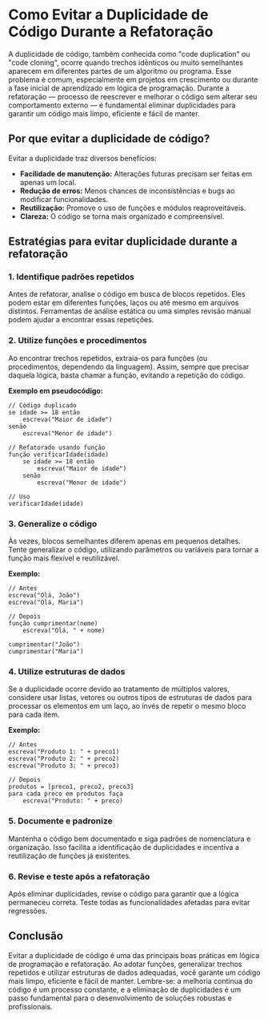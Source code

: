 
# Como Evitar a Duplicidade de Código Durante a Refatoração

A duplicidade de código, também conhecida como "code duplication" ou "code cloning", ocorre quando trechos idênticos ou muito semelhantes aparecem em diferentes partes de um algoritmo ou programa. Esse problema é comum, especialmente em projetos em crescimento ou durante a fase inicial de aprendizado em lógica de programação. Durante a refatoração — processo de reescrever e melhorar o código sem alterar seu comportamento externo — é fundamental eliminar duplicidades para garantir um código mais limpo, eficiente e fácil de manter.

## Por que evitar a duplicidade de código?

Evitar a duplicidade traz diversos benefícios:

- **Facilidade de manutenção:** Alterações futuras precisam ser feitas em apenas um local.
- **Redução de erros:** Menos chances de inconsistências e bugs ao modificar funcionalidades.
- **Reutilização:** Promove o uso de funções e módulos reaproveitáveis.
- **Clareza:** O código se torna mais organizado e compreensível.

## Estratégias para evitar duplicidade durante a refatoração

### 1. Identifique padrões repetidos

Antes de refatorar, analise o código em busca de blocos repetidos. Eles podem estar em diferentes funções, laços ou até mesmo em arquivos distintos. Ferramentas de análise estática ou uma simples revisão manual podem ajudar a encontrar essas repetições.

### 2. Utilize funções e procedimentos

Ao encontrar trechos repetidos, extraia-os para funções (ou procedimentos, dependendo da linguagem). Assim, sempre que precisar daquela lógica, basta chamar a função, evitando a repetição do código.

**Exemplo em pseudocódigo:**

```pseudocode
// Código duplicado
se idade >= 18 então
    escreva("Maior de idade")
senão
    escreva("Menor de idade")

// Refatorado usando função
função verificarIdade(idade)
    se idade >= 18 então
        escreva("Maior de idade")
    senão
        escreva("Menor de idade")

// Uso
verificarIdade(idade)
```

### 3. Generalize o código

Às vezes, blocos semelhantes diferem apenas em pequenos detalhes. Tente generalizar o código, utilizando parâmetros ou variáveis para tornar a função mais flexível e reutilizável.

**Exemplo:**

```pseudocode
// Antes
escreva("Olá, João")
escreva("Olá, Maria")

// Depois
função cumprimentar(nome)
    escreva("Olá, " + nome)

cumprimentar("João")
cumprimentar("Maria")
```

### 4. Utilize estruturas de dados

Se a duplicidade ocorre devido ao tratamento de múltiplos valores, considere usar listas, vetores ou outros tipos de estruturas de dados para processar os elementos em um laço, ao invés de repetir o mesmo bloco para cada item.

**Exemplo:**

```pseudocode
// Antes
escreva("Produto 1: " + preco1)
escreva("Produto 2: " + preco2)
escreva("Produto 3: " + preco3)

// Depois
produtos = [preco1, preco2, preco3]
para cada preco em produtos faça
    escreva("Produto: " + preco)
```

### 5. Documente e padronize

Mantenha o código bem documentado e siga padrões de nomenclatura e organização. Isso facilita a identificação de duplicidades e incentiva a reutilização de funções já existentes.

### 6. Revise e teste após a refatoração

Após eliminar duplicidades, revise o código para garantir que a lógica permaneceu correta. Teste todas as funcionalidades afetadas para evitar regressões.

## Conclusão

Evitar a duplicidade de código é uma das principais boas práticas em lógica de programação e refatoração. Ao adotar funções, generalizar trechos repetidos e utilizar estruturas de dados adequadas, você garante um código mais limpo, eficiente e fácil de manter. Lembre-se: a melhoria contínua do código é um processo constante, e a eliminação de duplicidades é um passo fundamental para o desenvolvimento de soluções robustas e profissionais.
```
